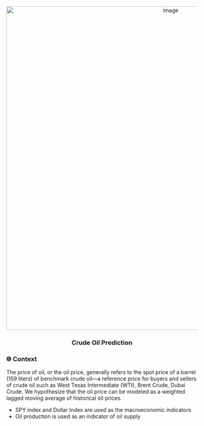 <div id="header" align="center">
<img width="850" alt="image" src="https://i.ytimg.com/vi/WtLAgUovCIw/maxresdefault.jpg">
</div>

<h3 id="header" align="center">
 Crude Oil Prediction
</h3>


### :globe_with_meridians: Context
The price of oil, or the oil price, generally refers to the spot price of a barrel (159 liters) of benchmark crude oil—a reference price for buyers and sellers of crude oil such as West Texas Intermediate (WTI), Brent Crude, Dubai Crude. We hypothesize that the oil price can be modeled as a weighted lagged moving average of historical oil prices. 
- SPY index and Dollar Index are used as the macroeconomic indicators
- Oil production is used as an indicator of oil supply

